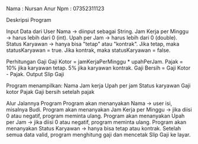 Nama : Nursan Anur 
Npm : 07352311123

Deskripsi Program

Input Data dari User
Nama → diinput sebagai String.
Jam Kerja per Minggu → harus lebih dari 0 (int).
Upah per Jam → harus lebih dari 0 (double).
Status Karyawan → hanya bisa "tetap" atau "kontrak".
Jika tetap, maka statusKaryawan = true.
Jika kontrak, maka statusKaryawan = false.

Perhitungan Gaji
Gaji Kotor = jamKerjaPerMinggu * upahPerJam.
Pajak =
10% jika karyawan tetap.
5% jika karyawan kontrak.
Gaji Bersih = Gaji Kotor - Pajak.
Output Slip Gaji

Program menampilkan:
Nama
Jam kerja
Upah per jam
Status karyawan
Gaji kotor
Pajak
Gaji bersih setelah pajak

Alur Jalannya Program
Program akan menanyakan Nama → user isi, misalnya Budi.
Program akan menanyakan Jam Kerja per Minggu → jika diisi 0 atau negatif, program meminta ulang.
Program akan menanyakan Upah per Jam → jika diisi 0 atau negatif, program meminta ulang.
Program akan menanyakan Status Karyawan → hanya bisa tetap atau kontrak.
Setelah semua data valid, program menghitung gaji dan mencetak Slip Gaji ke layar.
